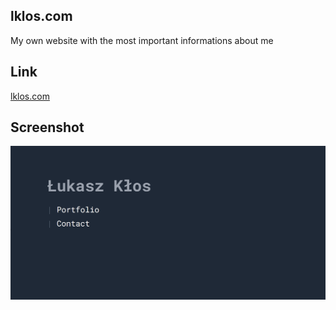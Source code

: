 ## lklos.com

My own website with the most important informations about me

## Link

[lklos.com](http://www.lklos.com/)

## Screenshot

![screenshot](./screenshot.png)
